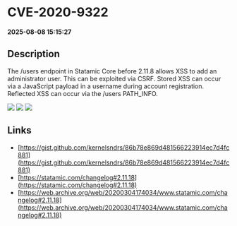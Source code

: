 # CVE-2020-9322

**2025-08-08 15:15:27**

## Description
The /users endpoint in Statamic Core before 2.11.8 allows XSS to add an administrator user. This can be exploited via CSRF. Stored XSS can occur via a JavaScript payload in a username during account registration. Reflected XSS can occur via the /users PATH_INFO.

![](https://img.shields.io/static/v1?label=Score&message=8.8&color=red)
![](https://img.shields.io/static/v1?label=Severity&message=HIGH&color=red)
![](https://img.shields.io/static/v1?label=CWE&message=XSS&color=green)

## Links
- [https://gist.github.com/kernelsndrs/86b78e869d481566223914ec7d4fc881](https://gist.github.com/kernelsndrs/86b78e869d481566223914ec7d4fc881)
- [https://statamic.com/changelog#2.11.18](https://statamic.com/changelog#2.11.18)
- [https://web.archive.org/web/20200304174034/www.statamic.com/changelog#2.11.18](https://web.archive.org/web/20200304174034/www.statamic.com/changelog#2.11.18)
